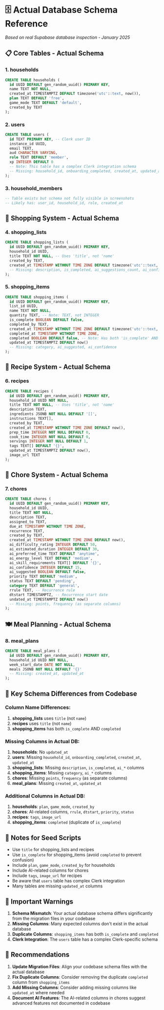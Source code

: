 # 🗄️ Actual Database Schema Reference
*Based on real Supabase database inspection - January 2025*

## 📋 **Core Tables - Actual Schema**

### **1. households**
```sql
CREATE TABLE households (
  id UUID DEFAULT gen_random_uuid() PRIMARY KEY,
  name TEXT NOT NULL,
  created_at TIMESTAMPTZ DEFAULT timezone('utc'::text, now()),
  plan TEXT DEFAULT 'free',
  game_mode TEXT DEFAULT 'default',
  created_by TEXT
);
```

### **2. users**
```sql
CREATE TABLE users (
  id TEXT PRIMARY KEY, -- Clerk user ID
  instance_id UUID,
  email TEXT,
  aud CHARACTER VARYING,
  role TEXT DEFAULT 'member',
  xp INTEGER DEFAULT 0
  -- Note: This table has a complex Clerk integration schema
  -- Missing: household_id, onboarding_completed, created_at, updated_at
);
```

### **3. household_members**
```sql
-- Table exists but schema not fully visible in screenshots
-- Likely has: user_id, household_id, role, created_at
```

## 🛒 **Shopping System - Actual Schema**

### **4. shopping_lists**
```sql
CREATE TABLE shopping_lists (
  id UUID DEFAULT gen_random_uuid() PRIMARY KEY,
  household_id UUID,
  title TEXT NOT NULL, -- Uses 'title', not 'name'
  created_by TEXT,
  created_at TIMESTAMP WITHOUT TIME ZONE DEFAULT timezone('utc'::text, now())
  -- Missing: description, is_completed, ai_suggestions_count, ai_confidence, updated_at
);
```

### **5. shopping_items**
```sql
CREATE TABLE shopping_items (
  id UUID DEFAULT gen_random_uuid() PRIMARY KEY,
  list_id UUID,
  name TEXT NOT NULL,
  quantity TEXT, -- Note: TEXT, not INTEGER
  is_complete BOOLEAN DEFAULT false,
  completed_by TEXT,
  created_at TIMESTAMP WITHOUT TIME ZONE DEFAULT timezone('utc'::text, now()),
  completed_at TIMESTAMP WITHOUT TIME ZONE,
  completed BOOLEAN DEFAULT false, -- Note: Has both 'is_complete' AND 'completed'
  updated_at TIMESTAMPTZ DEFAULT now()
  -- Missing: category, ai_suggested, ai_confidence
);
```

## 🍳 **Recipe System - Actual Schema**

### **6. recipes**
```sql
CREATE TABLE recipes (
  id UUID DEFAULT gen_random_uuid() PRIMARY KEY,
  household_id UUID NOT NULL,
  title TEXT NOT NULL, -- Uses 'title', not 'name'
  description TEXT,
  ingredients JSONB NOT NULL DEFAULT '[]',
  instructions TEXT[],
  created_by TEXT,
  created_at TIMESTAMP WITHOUT TIME ZONE DEFAULT now(),
  prep_time INTEGER NOT NULL DEFAULT 0,
  cook_time INTEGER NOT NULL DEFAULT 0,
  servings INTEGER NOT NULL DEFAULT 1,
  tags TEXT[] DEFAULT '{}',
  updated_at TIMESTAMPTZ DEFAULT now(),
  image_url TEXT
);
```

## 🧹 **Chore System - Actual Schema**

### **7. chores**
```sql
CREATE TABLE chores (
  id UUID DEFAULT gen_random_uuid() PRIMARY KEY,
  household_id UUID,
  title TEXT NOT NULL,
  description TEXT,
  assigned_to TEXT,
  due_at TIMESTAMP WITHOUT TIME ZONE,
  recurrence TEXT,
  created_by TEXT,
  created_at TIMESTAMP WITHOUT TIME ZONE DEFAULT now(),
  ai_difficulty_rating INTEGER DEFAULT 50,
  ai_estimated_duration INTEGER DEFAULT 30,
  ai_preferred_time TEXT DEFAULT 'anytime',
  ai_energy_level TEXT DEFAULT 'medium',
  ai_skill_requirements TEXT[] DEFAULT '{}',
  ai_confidence INTEGER DEFAULT 15,
  ai_suggested BOOLEAN DEFAULT false,
  priority TEXT DEFAULT 'medium',
  status TEXT DEFAULT 'pending',
  category TEXT DEFAULT 'general',
  rrule TEXT, -- Recurrence rule
  dtstart TIMESTAMPTZ, -- Recurrence start date
  undated_at TIMESTAMPTZ DEFAULT now()
  -- Missing: points, frequency (as separate columns)
);
```

## 🍽️ **Meal Planning - Actual Schema**

### **8. meal_plans**
```sql
CREATE TABLE meal_plans (
  id UUID DEFAULT gen_random_uuid() PRIMARY KEY,
  household_id UUID NOT NULL,
  week_start_date DATE NOT NULL,
  meals JSONB NOT NULL DEFAULT '{}'
  -- Missing: created_at, updated_at
);
```

## 🔧 **Key Schema Differences from Codebase**

### **Column Name Differences:**
1. **shopping_lists** uses `title` (not `name`)
2. **recipes** uses `title` (not `name`)
3. **shopping_items** has both `is_complete` AND `completed`

### **Missing Columns in Actual DB:**
1. **households**: No `updated_at`
2. **users**: Missing `household_id`, `onboarding_completed`, `created_at`, `updated_at`
3. **shopping_lists**: Missing `description`, `is_completed`, `ai_*` columns
4. **shopping_items**: Missing `category`, `ai_*` columns
5. **chores**: Missing `points`, `frequency` (as separate columns)
6. **meal_plans**: Missing `created_at`, `updated_at`

### **Additional Columns in Actual DB:**
1. **households**: `plan`, `game_mode`, `created_by`
2. **chores**: AI-related columns, `rrule`, `dtstart`, `priority`, `status`
3. **recipes**: `tags`, `image_url`
4. **shopping_items**: `completed` (duplicate of `is_complete`)

## 📝 **Notes for Seed Scripts**

- Use `title` for shopping_lists and recipes
- Use `is_complete` for shopping_items (avoid `completed` to prevent confusion)
- Include `plan`, `game_mode`, `created_by` for households
- Include AI-related columns for chores
- Include `tags`, `image_url` for recipes
- Be aware that `users` table has complex Clerk integration
- Many tables are missing `updated_at` columns

## 🚨 **Important Warnings**

1. **Schema Mismatch**: Your actual database schema differs significantly from the migration files in your codebase
2. **Missing Columns**: Many expected columns don't exist in the actual database
3. **Duplicate Columns**: `shopping_items` has both `is_complete` and `completed`
4. **Clerk Integration**: The `users` table has a complex Clerk-specific schema

## 🎯 **Recommendations**

1. **Update Migration Files**: Align your codebase schema files with the actual database
2. **Fix Duplicate Columns**: Consider removing the duplicate `completed` column from `shopping_items`
3. **Add Missing Columns**: Consider adding missing columns like `updated_at` where needed
4. **Document AI Features**: The AI-related columns in chores suggest advanced features not documented in codebase
